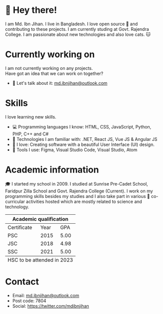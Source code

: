 # 👋 Hey there!
I am Md. Ibn Jihan. I live in Bangladesh. I love open source 🤍 and contributing to these projects. I am currently studing at Govt. Rajendra College. I am passionate about new technologies and also love cats. 🐱

# Currently working on
I am not currently working on any projects.<br>
Have got an idea that we can work on together?
- 🥷 Let's talk about it: md.ibnjihan@outlook.com

# Skills
I love learning new skills.
- 💻 Programming languages I know: HTML, CSS, JavaScript, Python, PHP, C++ and C#
- 🧠 Technologies I am familiar with: .NET, React JS, Vue JS & Angular JS
- 🎨 I love: Creating software with a beautiful User Interface (UI) design.
- 🔧 Tools I use: Figma, Visual Studio Code, Visual Studio, Atom

# Academic information
🎓 I started my school in 2009. I studied at Sunrise Pre-Cadet School, Faridpur Zilla School and Govt. Rajendra College (Current). I work on my programming skills besides my studies and I also take part in various 🏀 co-curricular activities hosted which are mostly related to science and technology.
<table>
        <thead>
            <tr>
                <th colspan="3">Academic qualification</th>
            </tr>
        </thead>
        <tbody>
            <tr>
                <td>Certificate</td>
                <td>Year</td>
                <td>GPA</td>
            </tr>
            <tr>
                <td>PSC</td>
                <td>2015</td>
                <td>5.00</td>
            </tr>
            <tr>
                <td>JSC</td>
                <td>2018</td>
                <td>4.98</td>
            </tr>
            <tr>
                <td>SSC</td>
                <td>2021</td>
                <td>5.00</td>
            </tr>
        </tbody>
        <tfoot>
            <tr>
                <td colspan="3">HSC to be attended in 2023</td>
            </tr>
        </tfoot>
    </table>
    
# Contact
- Email: md.ibnjihan@outlook.com
- Post code: 7804
- Social: https://twitter.com/mdibnjihan
